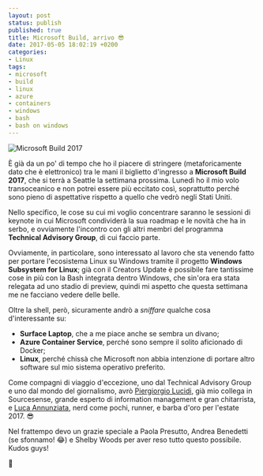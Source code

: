 ```yaml
---
layout: post
status: publish
published: true
title: Microsoft Build, arrivo 😎
date: 2017-05-05 18:02:19 +0200
categories: 
- Linux
tags: 
- microsoft
- build
- linux
- azure
- containers
- windows
- bash
- bash on windows
---
```


![Microsoft Build 2017](https://venturebeat.com/wp-content/uploads/2016/12/Microsoft-Build-2016-sign-Novet.jpg)

È già da un po' di tempo che ho il piacere di stringere (metaforicamente dato che è elettronico) tra le mani il biglietto d'ingresso a **Microsoft Build 2017**, che si terrà a Seattle la settimana prossima. Lunedì ho il mio volo transoceanico e non potrei essere più eccitato così, soprattutto perché sono pieno di aspettative rispetto a quello che vedrò negli Stati Uniti.

Nello specifico, le cose su cui mi voglio concentrare saranno le sessioni di keynote in cui Microsoft condividerà la sua roadmap e le novità che ha in serbo, e ovviamente l'incontro con gli altri membri del programma **Technical Advisory Group**, di cui faccio parte.

Ovviamente, in particolare, sono interessato al lavoro che sta venendo fatto per portare l'ecosistema Linux su Windows tramite il progetto **Windows Subsystem for Linux**; già con il Creators Update è possibile fare tantissime cose in più con la Bash integrata dentro Windows, che sin'ora era stata relegata ad uno stadio di preview, quindi mi aspetto che questa settimana me ne facciano vedere delle belle.

Oltre la shell, però, sicuramente andrò a _sniffare_ qualche cosa d'interessante su:

- **Surface Laptop**, che a me piace anche se sembra un divano;
- **Azure Container Service**, perché sono sempre il solito aficionado di Docker;
- **Linux**, perché chissà che Microsoft non abbia intenzione di portare altro software sul mio sistema operativo preferito.

Come compagni di viaggio d'eccezione, uno dal Technical Advisory Group e uno dal mondo del giornalismo, avrò [Piergiorgio Lucidi](http://www.open4dev.com/journal/2017/4/28/my-involvement-in-microsoft-tag-team-and-build-2017.html), già mio collega in Sourcesense, grande esperto di information management e gran chitarrista, e [Luca Annunziata](https://twitter.com/zeta3), nerd come pochi, runner, e barba d'oro per l'estate 2017. 😎

Nel frattempo devo un grazie speciale a Paola Presutto, Andrea Benedetti (se sfonnamo! 😂) e Shelby Woods per aver reso tutto questo possibile. Kudos guys!

🍹
